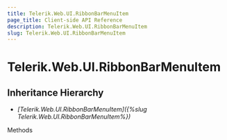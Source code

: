 ```yaml
---
title: Telerik.Web.UI.RibbonBarMenuItem
page_title: Client-side API Reference
description: Telerik.Web.UI.RibbonBarMenuItem
slug: Telerik.Web.UI.RibbonBarMenuItem
---
```


# Telerik.Web.UI.RibbonBarMenuItem

## Inheritance Hierarchy

* *[Telerik.Web.UI.RibbonBarMenuItem]({%slug Telerik.Web.UI.RibbonBarMenuItem%})*


Methods

